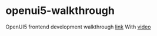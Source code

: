# openui5-walkthrough
OpenUI5 frontend development walkthrough [link](https://sapui5.hana.ondemand.com/#/topic/8b49fc198bf04b2d9800fc37fecbb218)
With [video](https://www.youtube.com/watch?v=mmSB85rWQ3w)

